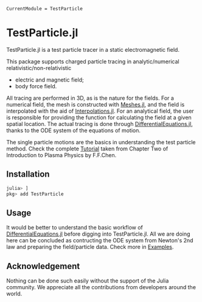 ```@meta
CurrentModule = TestParticle
```

# TestParticle.jl

TestParticle.jl is a test particle tracer in a static electromagnetic field.

This package supports charged particle tracing in analytic/numerical relativistic/non-relativistic

* electric and magnetic field;
* body force field.

All tracing are performed in 3D, as is the nature for the fields. For a numerical field, the mesh is constructed with [Meshes.jl](https://github.com/JuliaGeometry/Meshes.jl), and the field is interpolated with the aid of [Interpolations.jl](https://github.com/JuliaMath/Interpolations.jl).
For an analytical field, the user is responsible for providing the function for calculating the field at a given spatial location.
The actual tracing is done through [DifferentialEquations.jl](https://github.com/SciML/DifferentialEquations.jl), thanks to the ODE system of the equations of motion.

The single particle motions are the basics in understanding the test particle method. Check the complete [Tutorial](@ref) taken from Chapter Two of Introduction to Plasma Physics by F.F.Chen.

## Installation

```julia
julia> ]
pkg> add TestParticle
```

## Usage

It would be better to understand the basic workflow of [DifferentialEquations.jl](https://github.com/SciML/DifferentialEquations.jl) before digging into TestParticle.jl. All we are doing here can be concluded as contructing the ODE system from Newton's 2nd law and preparing the field/particle data. Check more in [Examples](@ref).

## Acknowledgement

Nothing can be done such easily without the support of the Julia community. We appreciate all the contributions from developers around the world.
